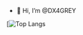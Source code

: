 - 👋 Hi, I’m @DX4GREY

[![Top Langs]([https://github-readme-stats.vercel.app/api?username=DX4GREY)



